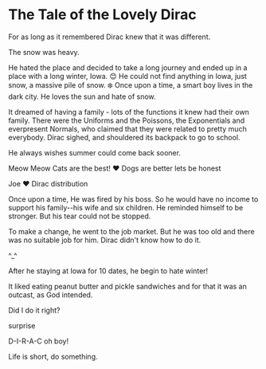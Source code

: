 # The Tale of the Lovely Dirac



For as long as it remembered Dirac knew that it was different.

The snow was heavy.

He hated the place and decided to take a long journey and ended up in a place with a long winter, Iowa.  :blush:
He could not find anything in Iowa, just snow, a massive pile of snow. :snowflake:
Once upon a time, a smart boy lives in the dark city. He loves the sun and hate of snow.

It dreamed of having a family - lots of the functions it knew had their own family. There were the Uniforms and the Poissons, the Exponentials and everpresent Normals, who claimed that they were related to pretty much everybody. Dirac sighed, and shouldered its backpack to go to school.

He always wishes summer could come back sooner.

Meow Meow Cats are the best! :heart:
Dogs are better lets be honest 

Joe :heart: Dirac distribution

Once upon a time,
He was fired by his boss. So he would have no income to support his family--his wife and six children. He reminded himself to be stronger. But his tear could not be stopped.

To make a change, he went to the job market. But he was too old and there was no suitable job for him. Dirac didn't know how to do it.

^_^

After he staying at Iowa for 10 dates, he begin to hate winter!


It liked eating peanut butter and pickle sandwiches and for that it was an outcast, as God intended. 


Did I do it right?

surprise

D-I-R-A-C oh boy!


Life is short, do something.

